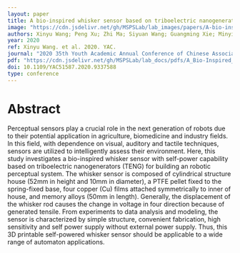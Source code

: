 ```yaml
---
layout: paper
title: A bio-inspired whisker sensor based on triboelectric nanogenerators
image: "https://cdn.jsdelivr.net/gh/MSPSLab/lab_images/papers/A-bio-inspired-whisker-sensor.png"
authors: Xinyu Wang; Peng Xu; Zhi Ma; Siyuan Wang; Guangming Xie; Minyi Xu
year: 2020
ref: Xinyu Wang. et al. 2020. YAC.
journal: "2020 35th Youth Academic Annual Conference of Chinese Association of Automation (YAC),pp. 105-109"
pdf: "https://cdn.jsdelivr.net/gh/MSPSLab/lab_docs/pdfs/A_Bio-Inspired_Whisker_Sensor_Based_on_Triboelectric_Nanogenerators-2.pdf"
doi: 10.1109/YAC51587.2020.9337588
type: conference
---
```


# Abstract

Perceptual sensors play a crucial role in the next generation of robots due to their potential application in agriculture, biomedicine and industry fields. In this field, with dependence on visual, auditory and tactile techniques, sensors are utilized to intelligently assess their environment. Here, this study investigates a bio-inspired whisker sensor with self-power capability based on triboelectric nanogenerators (TENG) for building an robotic perceptual system. The whisker sensor is composed of cylindrical structure house (52mm in height and 10mm in diameter), a PTFE pellet fixed to the spring-fixed base, four copper (Cu) films attached symmetrically to inner of house, and memory alloys (50mm in length). Generally, the displacement of the whisker rod causes the change in voltage in four direction because of generated tensile. From experiments to data analysis and modeling, the sensor is characterized by simple structure, convenient fabrication, high sensitivity and self power supply without external power supply. Thus, this 3D printable self-powered whisker sensor should be applicable to a wide range of automaton applications.

